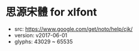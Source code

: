 # 思源宋體 for xlfont

 - src: https://www.google.com/get/noto/help/cjk/
 - version: v2017-06-01
 - glyphs: 43029 ~ 65535
